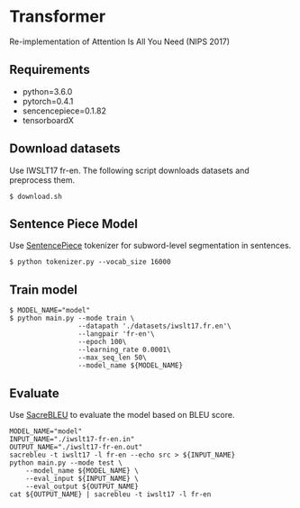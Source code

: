 # Transformer
Re-implementation of Attention Is All You Need (NIPS 2017)

## Requirements
- python=3.6.0
- pytorch=0.4.1
- sencencepiece=0.1.82
- tensorboardX

## Download datasets
Use IWSLT17 fr-en. The following script downloads datasets and preprocess them.
```
$ download.sh
```

## Sentence Piece Model
Use [SentencePiece](https://github.com/google/sentencepiece) tokenizer for subword-level segmentation in sentences.
```
$ python tokenizer.py --vocab_size 16000
```

## Train model
```
$ MODEL_NAME="model"
$ python main.py --mode train \
                 --datapath './datasets/iwslt17.fr.en'\
                 --langpair 'fr-en'\
                 --epoch 100\
                 --learning_rate 0.0001\
                 --max_seq_len 50\
                 --model_name ${MODEL_NAME}
```

## Evaluate
Use [SacreBLEU](https://github.com/mjpost/sacreBLEU) to evaluate the model based on BLEU score.
```
MODEL_NAME="model"
INPUT_NAME="./iwslt17-fr-en.in"
OUTPUT_NAME="./iwslt17-fr-en.out"
sacrebleu -t iwslt17 -l fr-en --echo src > ${INPUT_NAME}
python main.py --mode test \
    --model_name ${MODEL_NAME} \
    --eval_input ${INPUT_NAME} \
    --eval_output ${OUTPUT_NAME}
cat ${OUTPUT_NAME} | sacrebleu -t iwslt17 -l fr-en
```

